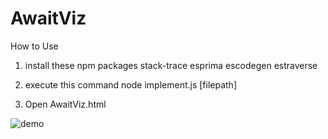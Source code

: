 # AwaitViz

How to Use
1. install these npm packages
stack-trace
esprima
escodegen
estraverse

2. execute this command
node implement.js [filepath]

3. Open AwaitViz.html

![demo](https://raw.github.com/wiki/snoopy09/AwaitViz/demo.gif)
